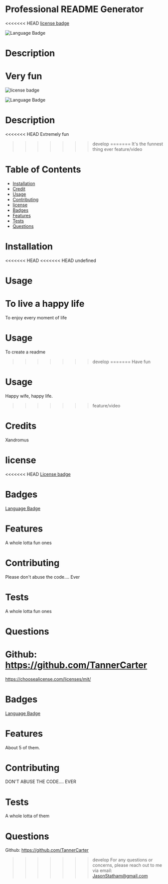 # Professional README Generator 
  
 
<<<<<<< HEAD
  [license badge](https://img.shields.io/badge/license-MIT-brightgreen) 
  
 
  ![Language Badge](https://img.shields.io/static/v1?label=language&message=Javascript&color=brightgreen)

  # Description
  Very fun
=======
  ![license badge](https://img.shields.io/badge/license-MIT-brightgreen) 
  
 
  ![Language Badge](https://img.shields.io/badge/Language-Javascript-brightgreen)

  # Description
<<<<<<< HEAD
  Extremely fun
>>>>>>> develop
=======
  It's the funnest thing ever
>>>>>>> feature/video

  # Table of Contents
  - [Installation](#installation)
  - [Credit](#credit)
  - [Usage](#usage)
  - [Contributing](#contributing)
  - [license](#license)
  - [Badges](#badges)
  - [Features](#features)
  - [Tests](#tests)
  - [Questions](#questions)
  
  # Installation
<<<<<<< HEAD
<<<<<<< HEAD
  undefined

  # Usage
  To live a happy life
=======
  To enjoy every moment of life

  # Usage
  To create a readme
>>>>>>> develop
=======
  Have fun

  # Usage
  Happy wife, happy life.
>>>>>>> feature/video

  # Credits
  Xandromus

  
  # license 
<<<<<<< HEAD
  [License badge](https://choosealicense.com/licenses/mit/)

  
  # Badges 
  [Language Badge](https://img.shields.io/static/v1?label=language&message=undefined&color=brightgreen)


  # Features
  A whole lotta fun ones

  # Contributing
  Please don't abuse the code.... Ever

  # Tests
  A whole lotta fun ones

  # Questions
  Github: https://github.com/TannerCarter <br>
=======
  https://choosealicense.com/licenses/mit/

  
  # Badges 
  [Language Badge](https://img.shields.io/badge/Language-undefined-brightgreen)


  # Features
  About 5 of them.

  # Contributing
  DON'T ABUSE THE CODE.... EVER

  # Tests
  A whole lotta of them

  # Questions
  Github: https://github.com/TannerCarter </br>
>>>>>>> develop
  For any questions or concerns, please reach out to me via email: JasonStatham@gmail.com

